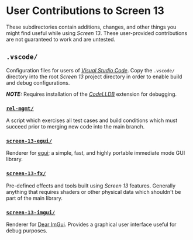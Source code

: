 # User Contributions to Screen 13

These subdirectories contain additions, changes, and other things you might find useful while
using _Screen 13_. These user-provided contributions are not guaranteed to work and are untested.

## `.vscode/`

Configuration files for users of _[Visual Studio Code](https://code.visualstudio.com/)_. Copy the
`.vscode/` directory into the root _Screen 13_ project directory in order to enable build and debug
configurations.

**_NOTE:_** Requires installation of the
_[CodeLLDB](https://marketplace.visualstudio.com/items?itemName=vadimcn.vscode-lldb)_ extension for
debugging.

### [`rel-mgmt/`](rel-mgmt/)

A script which exercises all test cases and build conditions which must succeed prior to merging new
code into the main branch.

### [`screen-13-egui/`](screen-13-egui/)

Renderer for [egui](https://github.com/emilk/egui); a simple, fast, and highly portable immediate
mode GUI library.

### [`screen-13-fx/`](screen-13-fx/)

Pre-defined effects and tools built using _Screen 13_ features. Generally anything that requires
shaders or other physical data which shouldn't be part of the main library.

### [`screen-13-imgui/`](screen-13-imgui/)

Renderer for [Dear ImGui](https://github.com/imgui-rs/imgui-rs). Provides a graphical user interface
useful for debug purposes.